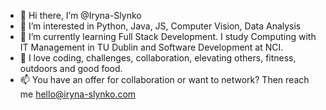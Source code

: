 - 👋 Hi there, I’m @Iryna-Slynko
- 👀 I’m interested in Python, Java, JS, Computer Vision, Data Analysis
- 🌱 I’m currently learning Full Stack Development. I study Computing with IT Management in TU Dublin and Software Development at NCI.
- 💞️ I love coding, challenges, collaboration, elevating others, fitness, outdoors and good food.
- 📫 You have an offer for collaboration or want to network? Then reach me hello@iryna-slynko.com

<!---
Iryna-Slynko/Iryna-Slynko is a ✨ special ✨ repository because its `README.md` (this file) appears on your GitHub profile.
You can click the Preview link to take a look at your changes.
--->
